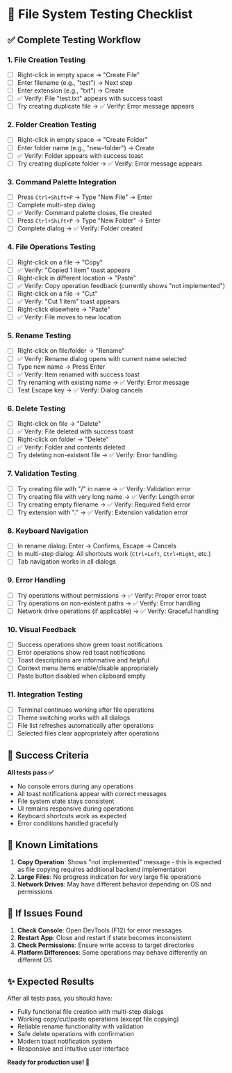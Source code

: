 # 🧪 File System Testing Checklist

## ✅ Complete Testing Workflow

### 1. **File Creation Testing**

- [ ] Right-click in empty space → "Create File"
- [ ] Enter filename (e.g., "test") → Next step
- [ ] Enter extension (e.g., "txt") → Create
- [ ] ✅ Verify: File "test.txt" appears with success toast
- [ ] Try creating duplicate file → ✅ Verify: Error message appears

### 2. **Folder Creation Testing**

- [ ] Right-click in empty space → "Create Folder"
- [ ] Enter folder name (e.g., "new-folder") → Create
- [ ] ✅ Verify: Folder appears with success toast
- [ ] Try creating duplicate folder → ✅ Verify: Error message appears

### 3. **Command Palette Integration**

- [ ] Press `Ctrl+Shift+P` → Type "New File" → Enter
- [ ] Complete multi-step dialog
- [ ] ✅ Verify: Command palette closes, file created
- [ ] Press `Ctrl+Shift+P` → Type "New Folder" → Enter
- [ ] Complete dialog → ✅ Verify: Folder created

### 4. **File Operations Testing**

- [ ] Right-click on a file → "Copy"
- [ ] ✅ Verify: "Copied 1 item" toast appears
- [ ] Right-click in different location → "Paste"
- [ ] ✅ Verify: Copy operation feedback (currently shows "not implemented")
- [ ] Right-click on a file → "Cut"
- [ ] ✅ Verify: "Cut 1 item" toast appears
- [ ] Right-click elsewhere → "Paste"
- [ ] ✅ Verify: File moves to new location

### 5. **Rename Testing**

- [ ] Right-click on file/folder → "Rename"
- [ ] ✅ Verify: Rename dialog opens with current name selected
- [ ] Type new name → Press Enter
- [ ] ✅ Verify: Item renamed with success toast
- [ ] Try renaming with existing name → ✅ Verify: Error message
- [ ] Test Escape key → ✅ Verify: Dialog cancels

### 6. **Delete Testing**

- [ ] Right-click on file → "Delete"
- [ ] ✅ Verify: File deleted with success toast
- [ ] Right-click on folder → "Delete"
- [ ] ✅ Verify: Folder and contents deleted
- [ ] Try deleting non-existent file → ✅ Verify: Error handling

### 7. **Validation Testing**

- [ ] Try creating file with "/" in name → ✅ Verify: Validation error
- [ ] Try creating file with very long name → ✅ Verify: Length error
- [ ] Try creating empty filename → ✅ Verify: Required field error
- [ ] Try extension with "." → ✅ Verify: Extension validation error

### 8. **Keyboard Navigation**

- [ ] In rename dialog: Enter → Confirms, Escape → Cancels
- [ ] In multi-step dialog: All shortcuts work (`Ctrl+Left`, `Ctrl+Right`, etc.)
- [ ] Tab navigation works in all dialogs

### 9. **Error Handling**

- [ ] Try operations without permissions → ✅ Verify: Proper error toast
- [ ] Try operations on non-existent paths → ✅ Verify: Error handling
- [ ] Network drive operations (if applicable) → ✅ Verify: Graceful handling

### 10. **Visual Feedback**

- [ ] Success operations show green toast notifications
- [ ] Error operations show red toast notifications
- [ ] Toast descriptions are informative and helpful
- [ ] Context menu items enable/disable appropriately
- [ ] Paste button disabled when clipboard empty

### 11. **Integration Testing**

- [ ] Terminal continues working after file operations
- [ ] Theme switching works with all dialogs
- [ ] File list refreshes automatically after operations
- [ ] Selected files clear appropriately after operations

## 🎯 Success Criteria

**All tests pass ✅**

- No console errors during any operations
- All toast notifications appear with correct messages
- File system state stays consistent
- UI remains responsive during operations
- Keyboard shortcuts work as expected
- Error conditions handled gracefully

## 🐛 Known Limitations

1. **Copy Operation**: Shows "not implemented" message - this is expected as file copying requires additional backend implementation
2. **Large Files**: No progress indication for very large file operations
3. **Network Drives**: May have different behavior depending on OS and permissions

## 🔄 If Issues Found

1. **Check Console**: Open DevTools (F12) for error messages
2. **Restart App**: Close and restart if state becomes inconsistent
3. **Check Permissions**: Ensure write access to target directories
4. **Platform Differences**: Some operations may behave differently on different OS

## ✨ Expected Results

After all tests pass, you should have:

- Fully functional file creation with multi-step dialogs
- Working copy/cut/paste operations (except file copying)
- Reliable rename functionality with validation
- Safe delete operations with confirmation
- Modern toast notification system
- Responsive and intuitive user interface

**Ready for production use! 🚀**
